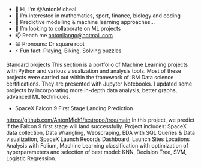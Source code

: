 - 👋 Hi, I’m @AntonMicheal
- 👀 I’m interested in mathematics, sport, finance, biology and coding
- 🌱 Predictive modelling & machine learning approaches...
- 💞️ I’m looking to collaborate on ML projects
- 📫 Reach me antonilango@hotmail.com
- 😄 Pronouns: Dr square root
- ⚡ Fun fact: Playing, Biking, Solving puzzles

<!---
AntonMich1/AntonMich1 is a ✨ special ✨ repository because its `README.md` (this file) appears on your GitHub profile.
You can click the Preview link to take a look at your changes.
--->
Standard projects
This section is a portfolio of Machine Learning projects with Python and various visualization and analysis tools. Most of these projects were carried out within the framework of IBM Data science certifications. They are presented with Jupyter Notebooks. I updated some projects by incorporating more in-depth data analysis, better graphs, advanced ML techniques.
* SpaceX Falcon 9 First Stage Landing Prediction
  
https://github.com/AntonMich1/testrepo/tree/main
In this project, we predict if the Falcon 9 first stage will land successfully. Project includes: SpaceX data collection, Data Wrangling, Webscraping, EDA with SQL Queries & Data visualization, SpaceX Launch Records Dashboard, Launch Sites Locations Analysis with Folium, Machine Learning classification with optimization of hyperparameters and selection of best model: KNN, Decision Tree, SVM, Logistic Regression.
